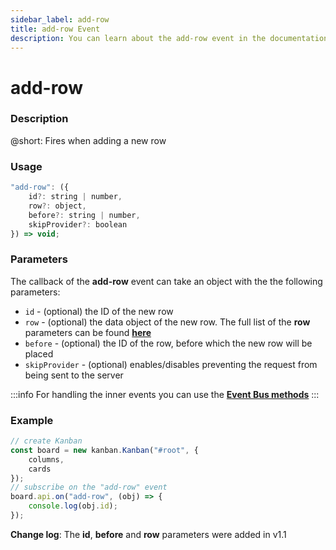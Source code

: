 ```yaml
---
sidebar_label: add-row
title: add-row Event
description: You can learn about the add-row event in the documentation of the DHTMLX JavaScript Kanban library. Browse developer guides and API reference, try out code examples and live demos, and download a free 30-day evaluation version of DHTMLX Kanban.
---
```


# add-row

### Description

@short: Fires when adding a new row

### Usage

~~~jsx {}
"add-row": ({
    id?: string | number,
    row?: object,
    before?: string | number,
    skipProvider?: boolean
}) => void;
~~~

### Parameters

The callback of the **add-row** event can take an object with the the following parameters:

- `id` - (optional) the ID of the new row
- `row` - (optional) the data object of the new row. The full list of the **row** parameters can be found [**here**](api/config/js_kanban_rows_config.md)
- `before` - (optional) the ID of the row, before which the new row will be placed
- `skipProvider` - (optional) enables/disables preventing the request from being sent to the server

:::info
For handling the inner events you can use the [**Event Bus methods**](api/overview/main_overview.md/#event-bus-methods)
:::

### Example

~~~jsx {7-9}
// create Kanban
const board = new kanban.Kanban("#root", {
    columns,
    cards
});
// subscribe on the "add-row" event 
board.api.on("add-row", (obj) => {
    console.log(obj.id);
});
~~~

**Change log**: The **id**, **before** and **row** parameters were added in v1.1
